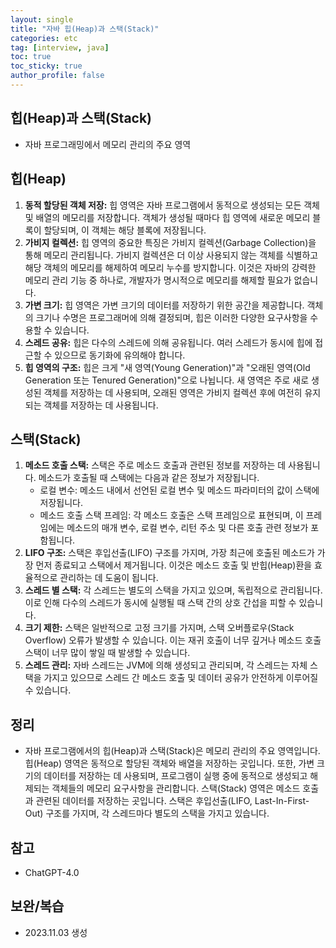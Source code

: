 ```yaml
---
layout: single
title: "자바 힙(Heap)과 스택(Stack)"
categories: etc
tag: [interview, java]
toc: true
toc_sticky: true
author_profile: false
---
```

## 힙(Heap)과 스택(Stack)

* 자바 프로그래밍에서 메모리 관리의 주요 영역



## 힙(Heap)

1. **동적 할당된 객체 저장:** 힙 영역은 자바 프로그램에서 동적으로 생성되는 모든 객체 및 배열의 메모리를 저장합니다. 객체가 생성될 때마다 힙 영역에 새로운 메모리 블록이 할당되며, 이 객체는 해당 블록에 저장됩니다.
2. **가비지 컬렉션:** 힙 영역의 중요한 특징은 가비지 컬렉션(Garbage Collection)을 통해 메모리 관리됩니다. 가비지 컬렉션은 더 이상 사용되지 않는 객체를 식별하고 해당 객체의 메모리를 해제하여 메모리 누수를 방지합니다. 이것은 자바의 강력한 메모리 관리 기능 중 하나로, 개발자가 명시적으로 메모리를 해제할 필요가 없습니다.
3. **가변 크기:** 힙 영역은 가변 크기의 데이터를 저장하기 위한 공간을 제공합니다. 객체의 크기나 수명은 프로그래머에 의해 결정되며, 힙은 이러한 다양한 요구사항을 수용할 수 있습니다.
4. **스레드 공유:** 힙은 다수의 스레드에 의해 공유됩니다. 여러 스레드가 동시에 힙에 접근할 수 있으므로 동기화에 유의해야 합니다.
5. **힙 영역의 구조:** 힙은 크게 "새 영역(Young Generation)"과 "오래된 영역(Old Generation 또는 Tenured Generation)"으로 나뉩니다. 새 영역은 주로 새로 생성된 객체를 저장하는 데 사용되며, 오래된 영역은 가비지 컬렉션 후에 여전히 유지되는 객체를 저장하는 데 사용됩니다.



## 스택(Stack)

1. **메소드 호출 스택:** 스택은 주로 메소드 호출과 관련된 정보를 저장하는 데 사용됩니다. 메소드가 호출될 때 스택에는 다음과 같은 정보가 저장됩니다.
   - 로컬 변수: 메소드 내에서 선언된 로컬 변수 및 메소드 파라미터의 값이 스택에 저장됩니다.
   - 메소드 호출 스택 프레임: 각 메소드 호출은 스택 프레임으로 표현되며, 이 프레임에는 메소드의 매개 변수, 로컬 변수, 리턴 주소 및 다른 호출 관련 정보가 포함됩니다.
2. **LIFO 구조:** 스택은 후입선출(LIFO) 구조를 가지며, 가장 최근에 호출된 메소드가 가장 먼저 종료되고 스택에서 제거됩니다. 이것은 메소드 호출 및 반힙(Heap)환을 효율적으로 관리하는 데 도움이 됩니다.
3. **스레드 별 스택:** 각 스레드는 별도의 스택을 가지고 있으며, 독립적으로 관리됩니다. 이로 인해 다수의 스레드가 동시에 실행될 때 스택 간의 상호 간섭을 피할 수 있습니다.
4. **크기 제한:** 스택은 일반적으로 고정 크기를 가지며, 스택 오버플로우(Stack Overflow) 오류가 발생할 수 있습니다. 이는 재귀 호출이 너무 깊거나 메소드 호출 스택이 너무 많이 쌓일 때 발생할 수 있습니다.
5. **스레드 관리:** 자바 스레드는 JVM에 의해 생성되고 관리되며, 각 스레드는 자체 스택을 가지고 있으므로 스레드 간 메소드 호출 및 데이터 공유가 안전하게 이루어질 수 있습니다.



## 정리

* 자바 프로그램에서의 힙(Heap)과 스택(Stack)은 메모리 관리의 주요 영역입니다. 힙(Heap) 영역은 동적으로 할당된 객체와 배열을 저장하는 곳입니다. 또한, 가변 크기의 데이터를 저장하는 데 사용되며, 프로그램이 실행 중에 동적으로 생성되고 해제되는 객체들의 메모리 요구사항을 관리합니다. 스택(Stack) 영역은 메소드 호출과 관련된 데이터를 저장하는 곳입니다. 스택은 후입선출(LIFO, Last-In-First-Out) 구조를 가지며, 각 스레드마다 별도의 스택을 가지고 있습니다.



## 참고

* ChatGPT-4.0



## 보완/복습

* 2023.11.03 생성

